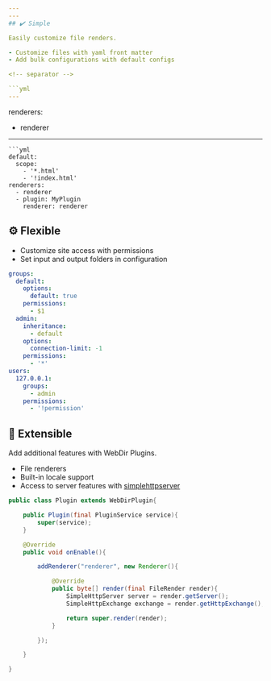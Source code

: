 ```yaml
---
---
## ✔️ Simple

Easily customize file renders.

- Customize files with yaml front matter
- Add bulk configurations with default configs

<!-- separator -->

```yml
---
```

renderers:
  - renderer
---
```
```yml
default:
  scope:
    - '*.html'
    - '!index.html'
renderers: 
  - renderer
  - plugin: MyPlugin
    renderer: renderer
```

<!-- separator -->

## ⚙️ Flexible

- Customize site access with permissions
- Set input and output folders in configuration

<!-- separator -->

```yml
groups:
  default:
    options:
      default: true
    permissions:
      - $1
  admin:
    inheritance:
      - default
    options:
      connection-limit: -1
    permissions:
      - '*'
users:
  127.0.0.1:
    groups:
      - admin
    permissions:
      - '!permission'
```

<!-- separator -->

## 🔌 Extensible

Add additional features with WebDir Plugins.
- File renderers
- Built-in locale support
- Access to server features with [simplehttpserver](https://github.com/Ktt-Development/simplehttpserver)

<!-- separator -->

```java
public class Plugin extends WebDirPlugin{

    public Plugin(final PluginService service){
        super(service);
    }

    @Override
    public void onEnable(){

        addRenderer("renderer", new Renderer(){

            @Override
            public byte[] render(final FileRender render){
                SimpleHttpServer server = render.getServer();
                SimpleHttpExchange exchange = render.getHttpExchange();

                return super.render(render);
            }

        });

    }

}
```